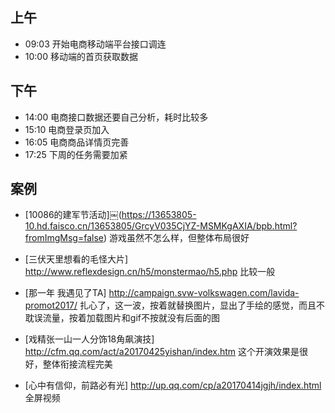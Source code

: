 ## 上午
* 09:03 开始电商移动端平台接口调连
* 10:00 移动端的首页获取数据
## 下午
* 14:00 电商接口数据还要自己分析，耗时比较多
* 15:10 电商登录页加入
* 16:05 电商商品详情页完善
* 17:25 下周的任务需要加紧
## 案例
* [10086的建军节活动]￼(https://13653805-10.hd.faisco.cn/13653805/GrcyV035CjYZ-MSMKgAXIA/bpb.html?fromImgMsg=false)
游戏虽然不怎么样，但整体布局很好

* [三伏天里想看的毛怪大片]
http://www.reflexdesign.cn/h5/monstermao/h5.php
比较一般

* [那一年 我遇见了TA]
http://campaign.svw-volkswagen.com/lavida-promot2017/
扎心了，这一波，按着就替换图片，显出了手绘的感觉，而且不耽误流量，按着加载图片和gif不按就没有后面的图

* [戏精张一山一人分饰18角飙演技]
http://cfm.qq.com/act/a20170425yishan/index.htm
这个开演效果是很好，整体衔接流程完美

* [心中有信仰，前路必有光]
http://up.qq.com/cp/a20170414jgjh/index.html
全屏视频
